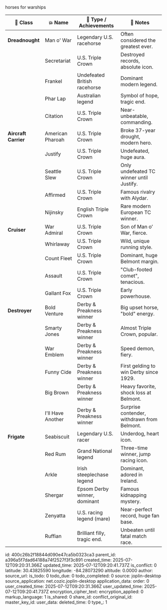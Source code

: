 horses for warships

| 🚀 **Class**           | 💥 **Name**          | 🏇 **Type / Achievements**                         | 📝 **Notes**                                  |
|---------------------|---------------------|----------------------------------------|-----------------------------------------|
| **Dreadnought**    | Man o' War         | Legendary U.S. racehorse               | Often considered the greatest ever.    |
|                     | Secretariat         | U.S. Triple Crown                      | Destroyed records, absolute icon.     |
|                     | Frankel            | Undefeated British racehorse           | Dominant modern legend.               |
|                     | Phar Lap          | Australian legend                      | Symbol of hope, tragic end.          |
|                     | Citation          | U.S. Triple Crown                      | Near-unbeatable, commanding.         |
| **Aircraft Carrier**| American Pharoah | U.S. Triple Crown                      | Broke 37-year drought, modern hero. |
|                     | Justify            | U.S. Triple Crown                      | Undefeated, huge aura.               |
|                     | Seattle Slew      | U.S. Triple Crown                      | Only undefeated TC winner until Justify. |
|                     | Affirmed          | U.S. Triple Crown                      | Famous rivalry with Alydar.          |
|                     | Nijinsky          | English Triple Crown                   | Rare modern European TC winner.      |
| **Cruiser**        | War Admiral       | U.S. Triple Crown                      | Son of Man o’ War, fierce.           |
|                     | Whirlaway        | U.S. Triple Crown                      | Wild, unique running style.          |
|                     | Count Fleet       | U.S. Triple Crown                      | Dominant, huge Belmont margin.       |
|                     | Assault            | U.S. Triple Crown                      | "Club-footed comet", tenacious.      |
|                     | Gallant Fox      | U.S. Triple Crown                      | Early powerhouse.                    |
| **Destroyer**      | Bold Venture    | Derby & Preakness winner            | Big upset horse, "bold" energy.     |
|                     | Smarty Jones   | Derby & Preakness winner            | Almost Triple Crown, popular.       |
|                     | War Emblem      | Derby & Preakness winner            | Speed demon, fiery.                 |
|                     | Funny Cide       | Derby & Preakness winner            | First gelding to win Derby since 1929. |
|                     | Big Brown        | Derby & Preakness winner            | Heavy favorite, shock loss at Belmont. |
|                     | I'll Have Another| Derby & Preakness winner          | Surprise contender, withdrawn from Belmont. |
| **Frigate**        | Seabiscuit        | Legendary U.S. racer                  | Underdog, heart icon.               |
|                     | Red Rum           | Grand National legend                | Three-time winner, jump racing icon.|
|                     | Arkle              | Irish steeplechase legend          | Dominant, adored in Ireland.       |
|                     | Shergar           | Epsom Derby winner, dominant    | Famous kidnapping mystery.         |
|                     | Zenyatta         | U.S. racing legend (mare)         | Near-perfect record, huge fan base.|
|                     | Ruffian           | Brilliant filly, tragic end.         | Unbeaten until fatal match race.  |


id: 400c26b2f18844d090e47ca5b0323ca3
parent_id: a396a5f7dad64188a74f2527f3f3c891
created_time: 2025-07-12T09:20:31.366Z
updated_time: 2025-07-12T09:20:41.737Z
is_conflict: 0
latitude: 30.43825590
longitude: -84.28073290
altitude: 0.0000
author: 
source_url: 
is_todo: 0
todo_due: 0
todo_completed: 0
source: joplin-desktop
source_application: net.cozic.joplin-desktop
application_data: 
order: 0
user_created_time: 2025-07-12T09:20:31.366Z
user_updated_time: 2025-07-12T09:20:41.737Z
encryption_cipher_text: 
encryption_applied: 0
markup_language: 1
is_shared: 0
share_id: 
conflict_original_id: 
master_key_id: 
user_data: 
deleted_time: 0
type_: 1